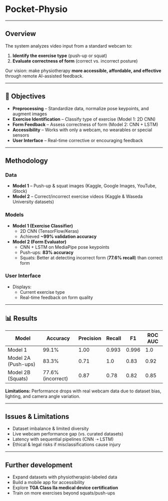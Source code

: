 # Pocket-Physio

---

## Overview  
The system analyzes video input from a standard webcam to:  
1. **Identify the exercise type** (push-up or squat)  
2. **Evaluate correctness of form** (correct vs. incorrect posture)  

Our vision: make physiotherapy **more accessible, affordable, and effective** through remote AI-assisted feedback.  

---

## 🎯 Objectives  
- **Preprocessing** – Standardize data, normalize pose keypoints, and augment images  
- **Exercise Identification** – Classify type of exercise (Model 1: 2D CNN)  
- **Form Feedback** – Assess correctness of form (Model 2: CNN + LSTM)  
- **Accessibility** – Works with only a webcam, no wearables or special sensors  
- **User Interface** – Real-time corrective or encouraging feedback  

---

## Methodology  

### Data  
- **Model 1** – Push-up & squat images (Kaggle, Google Images, YouTube, iStock)  
- **Model 2** – Correct/incorrect exercise videos (Kaggle & Waseda University datasets)  

### Models  
- **Model 1 (Exercise Classifier)**  
  - 2D CNN (TensorFlow/Keras)  
  - Achieved **~99% validation accuracy**  
- **Model 2 (Form Evaluator)**  
  - CNN + LSTM on MediaPipe pose keypoints  
  - Push-ups: **83% accuracy**  
  - Squats: Better at detecting incorrect form (**77.6% recall**) than correct form  

### User Interface  
- Displays:  
  - Current exercise type  
  - Real-time feedback on form quality  

---

## 📊 Results  

| Model   | Accuracy | Precision | Recall | F1 | ROC AUC |
|---------|----------|-----------|--------|----|---------|
| Model 1 | 99.1%    | 1.00      | 0.993  | 0.996 | 1.0 |
| Model 2A (Push-ups) | 83.3% | 0.71 | 1.0 | 0.83 | 0.92 |
| Model 2B (Squats)  | 77.6% (incorrect) | 0.87 | 0.78 | 0.82 | 0.85 |

**Limitations:** Performance drops with real webcam data due to dataset bias, lighting, and camera angle variation.  

---

## Issues & Limitations  
- Dataset imbalance & limited diversity  
- Live webcam performance gap (vs. curated datasets)  
- Latency with sequential pipelines (CNN ➝ LSTM)  
- Ethical & legal risks if misclassifications cause injury  

---

## Further development
- Expand datasets with physiotherapist-labeled data  
- Build a mobile app for accessibility  
- Explore **TGA Class IIa medical device certification**  
- Train on more exercises beyond squats/push-ups  
